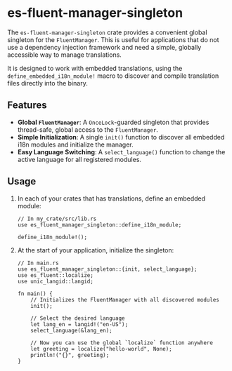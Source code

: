 # es-fluent-manager-singleton

The `es-fluent-manager-singleton` crate provides a convenient global singleton for the `FluentManager`. This is useful for applications that do not use a dependency injection framework and need a simple, globally accessible way to manage translations.

It is designed to work with embedded translations, using the `define_embedded_i18n_module!` macro to discover and compile translation files directly into the binary.

## Features

-   **Global `FluentManager`**: A `OnceLock`-guarded singleton that provides thread-safe, global access to the `FluentManager`.
-   **Simple Initialization**: A single `init()` function to discover all embedded i18n modules and initialize the manager.
-   **Easy Language Switching**: A `select_language()` function to change the active language for all registered modules.

## Usage

1.  In each of your crates that has translations, define an embedded module:

    ```rust,no_run
    // In my_crate/src/lib.rs
    use es_fluent_manager_singleton::define_i18n_module;
    
    define_i18n_module!();
    ```

2.  At the start of your application, initialize the singleton:

    ```rust,no_run
    // In main.rs
    use es_fluent_manager_singleton::{init, select_language};
    use es_fluent::localize;
    use unic_langid::langid;
    
    fn main() {
        // Initializes the FluentManager with all discovered modules
        init();
    
        // Select the desired language
        let lang_en = langid!("en-US");
        select_language(&lang_en);
    
        // Now you can use the global `localize` function anywhere
        let greeting = localize("hello-world", None);
        println!("{}", greeting);
    }
    ```
